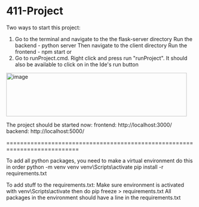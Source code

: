 # 411-Project

Two ways to start this project: 

1) Go to the terminal and navigate to the the flask-server directory
    Run the backend - python server
   Then navigate to the client directory
    Run the frontend - npm start
or
2) Go to runProject.cmd. Right click and press run "runProject". It should also be available to click on in the Ide's run button
  
<img width="483" height="117" alt="image" src="https://github.com/user-attachments/assets/81a73fbf-fba9-4ef1-9ff4-aaa65dbc72ce" />

The project should be started now:
frontend: http://localhost:3000/
backend: http://localhost:5000/

===========================================================================

To add all python packages, you need to make a virtual environment
do this in order
python -m venv venv
venv\Scripts\activate
pip install -r requirements.txt

To add stuff to the requirements.txt:
Make sure environment is activated with venv\Scripts\activate
then do pip freeze > requirements.txt
All packages in the environment should have a line in the requirements.txt

